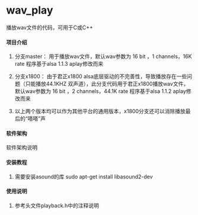 
# wav_play

播放wav文件的代码，可用于C或C++

#### 项目介绍
1. 分支master： 用于播放wav文件，默认wav参数为 16 bit ，1 channels，16K rate 程序基于alsa 1.1.3 aplay修改而来

2. 分支x1800： 由于君正x1800 alsa底层驱动的不完善性，导致播放存在一些问题（只能播放44.1KHZ 双声道），此分支代码用于君正x1800播放wav文件，默认wav参数为 16 bit ，2 channels，44.1K rate 程序基于alsa 1.1.2 aplay修改而来

3. 以上两个版本均可以作为其他平台的通用版本，x1800分支还可以消除播放最后的“嗒嗒”声

#### 软件架构
软件架构说明

#### 安装教程

1. 需要安装asound的库 sudo apt-get install libasound2-dev

#### 使用说明

1. 参考头文件playback.h中的注释说明
